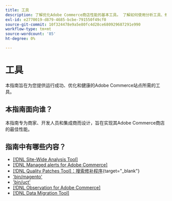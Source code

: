 ```yaml
---
title: 工具
description: 了解优化Adobe Commerce商店性能的基本工具。 了解如何使用分析工具、修补程序和实用程序实现更好的站点管理。
exl-id: e2770019-d879-4685-bcbe-791550f49cf0
source-git-commit: 10f324478e9a5e80fc4d28ce680929687291e990
workflow-type: tm+mt
source-wordcount: '85'
ht-degree: 0%

---
```


# 工具

本指南旨在为您提供运行成功、优化和健康的Adobe Commerce站点所需的工具。

## 本指南面向谁？

本指南专为商家、开发人员和集成商而设计，旨在实现其Adobe Commerce商店的最佳性能。

## 指南中有哪些内容？

* [[!DNL Site-Wide Analysis Tool]](../tools/site-wide-analysis-tool/intro.md)
* [[!DNL Managed alerts for Adobe Commerce]](../tools/managed-alerts-for-adobe-commerce/managed-alerts-for-magento-commerce.md)
* [[!DNL Quality Patches Tool]：搜索修补程序](https://experienceleague.adobe.com/tools/commerce-quality-patches/index.html){target="_blank"}
* [&#39;bin/magento&#39;](reference/commerce-on-premises.md)
* [&#39;bin/uct&#39;](reference/commerce-on-premises.md)
* [[!DNL Observation for Adobe Commerce]](../tools/observation-for-adobe-commerce/intro.md)
* [[!DNL Data Migration Tool]](data-migration-tool/how-migration-works.md)
